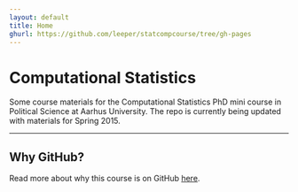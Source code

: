 ```yaml
---
layout: default
title: Home
ghurl: https://github.com/leeper/statcompcourse/tree/gh-pages
---
```


# Computational Statistics #

Some course materials for the Computational Statistics PhD mini course in Political Science at Aarhus University. The repo is currently being updated with materials for Spring 2015.

---
## Why GitHub? ##

Read more about why this course is on GitHub [here](fork.html).
